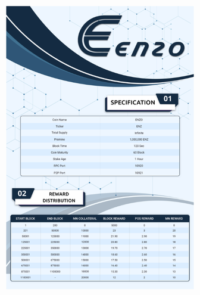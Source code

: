 <a href='https://github.com/EnzoNodes/ENZO/releases' target='_blank'>
<img src='https://github.com/EnzoNodes/ENZO/blob/master/src/qt/res/icons/enz.png'></img>
</a>
